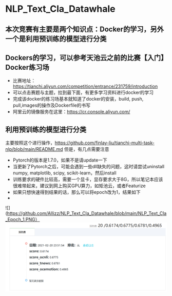 # NLP_Text_Cla_Datawhale

## 本次竞赛有主要是两个知识点：Docker的学习，另外一个是利用预训练的模型进行分类

## Dockers的学习，可以参考天池云之前的比赛【入门】Docker练习场
* 比赛地址：https://tianchi.aliyun.com/competition/entrance/231759/introduction
* 可以点击赛题与主题，拉到最下面，有更多学习资料进行docker的学习
* 完成该docker的练习场基本就知道了docker的安装，build, push, pull,images的操作及Dockerfile的书写
* 阿里云的镜像服务在这里：https://cr.console.aliyun.com/

## 利用预训练的模型进行分类
主要按照这个进行操作，https://github.com/finlay-liu/tianchi-multi-task-nlp/blob/main/README.md
但是，有几点需要注意
* Pytorch的版本是1.7.0，如果不是请update一下
* 当更新了Pytorch之后，可能会遇到一些dll缺失的问题，这时请尝试uninstall numpy, matplotlib, scipy, scikit-learn，然后install
* 训练要求的硬件比较高，需要一个显卡，显存要求大于8G，所以笔记本应该很难带起来，建议到网上购买GPU算力，如矩池云，或者Featurize
* 如果只想快速得到结果的话，那么可以将epoch改为1，结果如下
* 
![](https://github.com/AIlizz/NLP_Text_Cla_Datawhale/blob/main/NLP_Text_Cla_Epoch_1.PNG）
![](https://github.com/AIlizz/NLP_Text_Cla_Datawhale/blob/main/NLP_Text_Cla_Epoch_1.PNG)
